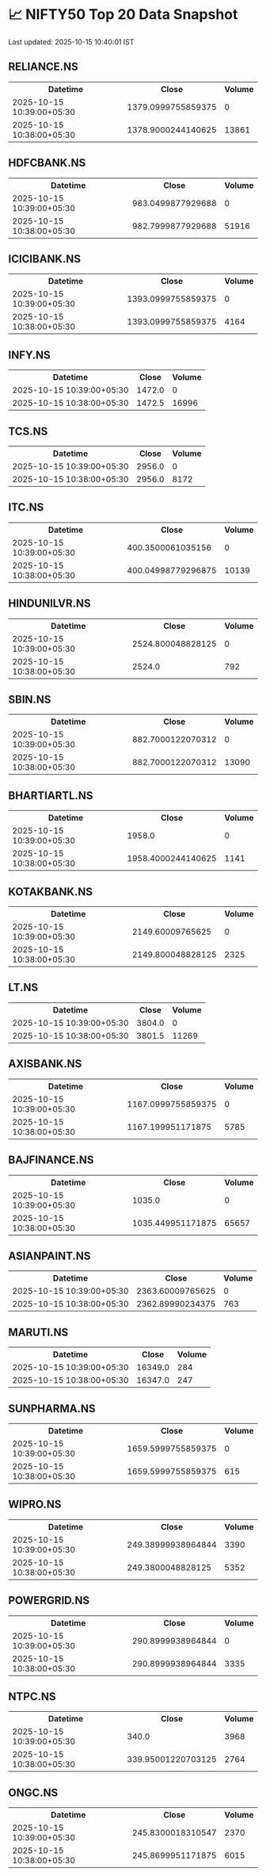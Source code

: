# 📈 NIFTY50 Top 20 Data Snapshot

Last updated: 2025-10-15 10:40:01 IST

## RELIANCE.NS

<table>
  <tr><th>Datetime</th><th>Close</th><th>Volume</th></tr>
  <tr><td>2025-10-15 10:39:00+05:30</td><td>1379.0999755859375</td><td>0</td></tr>
  <tr><td>2025-10-15 10:38:00+05:30</td><td>1378.9000244140625</td><td>13861</td></tr>
</table>

## HDFCBANK.NS

<table>
  <tr><th>Datetime</th><th>Close</th><th>Volume</th></tr>
  <tr><td>2025-10-15 10:39:00+05:30</td><td>983.0499877929688</td><td>0</td></tr>
  <tr><td>2025-10-15 10:38:00+05:30</td><td>982.7999877929688</td><td>51916</td></tr>
</table>

## ICICIBANK.NS

<table>
  <tr><th>Datetime</th><th>Close</th><th>Volume</th></tr>
  <tr><td>2025-10-15 10:39:00+05:30</td><td>1393.0999755859375</td><td>0</td></tr>
  <tr><td>2025-10-15 10:38:00+05:30</td><td>1393.0999755859375</td><td>4164</td></tr>
</table>

## INFY.NS

<table>
  <tr><th>Datetime</th><th>Close</th><th>Volume</th></tr>
  <tr><td>2025-10-15 10:39:00+05:30</td><td>1472.0</td><td>0</td></tr>
  <tr><td>2025-10-15 10:38:00+05:30</td><td>1472.5</td><td>16996</td></tr>
</table>

## TCS.NS

<table>
  <tr><th>Datetime</th><th>Close</th><th>Volume</th></tr>
  <tr><td>2025-10-15 10:39:00+05:30</td><td>2956.0</td><td>0</td></tr>
  <tr><td>2025-10-15 10:38:00+05:30</td><td>2956.0</td><td>8172</td></tr>
</table>

## ITC.NS

<table>
  <tr><th>Datetime</th><th>Close</th><th>Volume</th></tr>
  <tr><td>2025-10-15 10:39:00+05:30</td><td>400.3500061035156</td><td>0</td></tr>
  <tr><td>2025-10-15 10:38:00+05:30</td><td>400.04998779296875</td><td>10139</td></tr>
</table>

## HINDUNILVR.NS

<table>
  <tr><th>Datetime</th><th>Close</th><th>Volume</th></tr>
  <tr><td>2025-10-15 10:39:00+05:30</td><td>2524.800048828125</td><td>0</td></tr>
  <tr><td>2025-10-15 10:38:00+05:30</td><td>2524.0</td><td>792</td></tr>
</table>

## SBIN.NS

<table>
  <tr><th>Datetime</th><th>Close</th><th>Volume</th></tr>
  <tr><td>2025-10-15 10:39:00+05:30</td><td>882.7000122070312</td><td>0</td></tr>
  <tr><td>2025-10-15 10:38:00+05:30</td><td>882.7000122070312</td><td>13090</td></tr>
</table>

## BHARTIARTL.NS

<table>
  <tr><th>Datetime</th><th>Close</th><th>Volume</th></tr>
  <tr><td>2025-10-15 10:39:00+05:30</td><td>1958.0</td><td>0</td></tr>
  <tr><td>2025-10-15 10:38:00+05:30</td><td>1958.4000244140625</td><td>1141</td></tr>
</table>

## KOTAKBANK.NS

<table>
  <tr><th>Datetime</th><th>Close</th><th>Volume</th></tr>
  <tr><td>2025-10-15 10:39:00+05:30</td><td>2149.60009765625</td><td>0</td></tr>
  <tr><td>2025-10-15 10:38:00+05:30</td><td>2149.800048828125</td><td>2325</td></tr>
</table>

## LT.NS

<table>
  <tr><th>Datetime</th><th>Close</th><th>Volume</th></tr>
  <tr><td>2025-10-15 10:39:00+05:30</td><td>3804.0</td><td>0</td></tr>
  <tr><td>2025-10-15 10:38:00+05:30</td><td>3801.5</td><td>11269</td></tr>
</table>

## AXISBANK.NS

<table>
  <tr><th>Datetime</th><th>Close</th><th>Volume</th></tr>
  <tr><td>2025-10-15 10:39:00+05:30</td><td>1167.0999755859375</td><td>0</td></tr>
  <tr><td>2025-10-15 10:38:00+05:30</td><td>1167.199951171875</td><td>5785</td></tr>
</table>

## BAJFINANCE.NS

<table>
  <tr><th>Datetime</th><th>Close</th><th>Volume</th></tr>
  <tr><td>2025-10-15 10:39:00+05:30</td><td>1035.0</td><td>0</td></tr>
  <tr><td>2025-10-15 10:38:00+05:30</td><td>1035.449951171875</td><td>65657</td></tr>
</table>

## ASIANPAINT.NS

<table>
  <tr><th>Datetime</th><th>Close</th><th>Volume</th></tr>
  <tr><td>2025-10-15 10:39:00+05:30</td><td>2363.60009765625</td><td>0</td></tr>
  <tr><td>2025-10-15 10:38:00+05:30</td><td>2362.89990234375</td><td>763</td></tr>
</table>

## MARUTI.NS

<table>
  <tr><th>Datetime</th><th>Close</th><th>Volume</th></tr>
  <tr><td>2025-10-15 10:39:00+05:30</td><td>16349.0</td><td>284</td></tr>
  <tr><td>2025-10-15 10:38:00+05:30</td><td>16347.0</td><td>247</td></tr>
</table>

## SUNPHARMA.NS

<table>
  <tr><th>Datetime</th><th>Close</th><th>Volume</th></tr>
  <tr><td>2025-10-15 10:39:00+05:30</td><td>1659.5999755859375</td><td>0</td></tr>
  <tr><td>2025-10-15 10:38:00+05:30</td><td>1659.5999755859375</td><td>615</td></tr>
</table>

## WIPRO.NS

<table>
  <tr><th>Datetime</th><th>Close</th><th>Volume</th></tr>
  <tr><td>2025-10-15 10:39:00+05:30</td><td>249.38999938964844</td><td>3390</td></tr>
  <tr><td>2025-10-15 10:38:00+05:30</td><td>249.3800048828125</td><td>5352</td></tr>
</table>

## POWERGRID.NS

<table>
  <tr><th>Datetime</th><th>Close</th><th>Volume</th></tr>
  <tr><td>2025-10-15 10:39:00+05:30</td><td>290.8999938964844</td><td>0</td></tr>
  <tr><td>2025-10-15 10:38:00+05:30</td><td>290.8999938964844</td><td>3335</td></tr>
</table>

## NTPC.NS

<table>
  <tr><th>Datetime</th><th>Close</th><th>Volume</th></tr>
  <tr><td>2025-10-15 10:39:00+05:30</td><td>340.0</td><td>3968</td></tr>
  <tr><td>2025-10-15 10:38:00+05:30</td><td>339.95001220703125</td><td>2764</td></tr>
</table>

## ONGC.NS

<table>
  <tr><th>Datetime</th><th>Close</th><th>Volume</th></tr>
  <tr><td>2025-10-15 10:39:00+05:30</td><td>245.8300018310547</td><td>2370</td></tr>
  <tr><td>2025-10-15 10:38:00+05:30</td><td>245.8699951171875</td><td>6015</td></tr>
</table>

